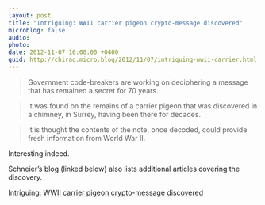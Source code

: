 ```yaml
---
layout: post
title: "Intriguing: WWII carrier pigeon crypto-message discovered"
microblog: false
audio: 
photo: 
date: 2012-11-07 16:00:00 +0400
guid: http://chirag.micro.blog/2012/11/07/intriguing-wwii-carrier.html
---
```

<blockquote>Government code-breakers are working on deciphering a message that has remained a secret for 70 years.</blockquote>
<blockquote>It was found on the remains of a carrier pigeon that was discovered in a chimney, in Surrey, having been there for decades.</blockquote>
<blockquote>It is thought the contents of the note, once decoded, could provide fresh information from World War II.</blockquote>
<p>Interesting indeed.</p>
<p>Schneier’s blog (linked below) also lists additional articles covering the discovery.</p>
<p><a href="http://www.bbc.co.uk/news/uk-20164591" target="_blank">Intriguing: WWII carrier pigeon crypto-message discovered</a></p>
